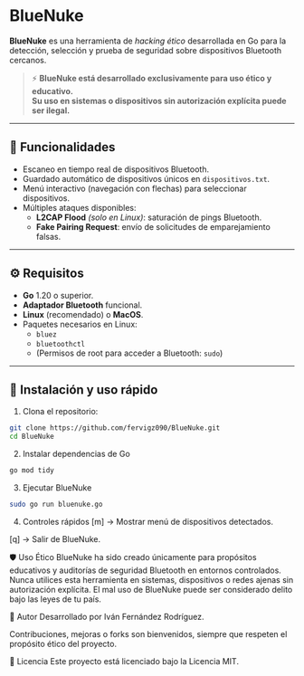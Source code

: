 # BlueNuke

**BlueNuke** es una herramienta de *hacking ético* desarrollada en Go para la detección, selección y prueba de seguridad sobre dispositivos Bluetooth cercanos.

> ⚡ **BlueNuke está desarrollado exclusivamente para uso ético y educativo.**  
> **Su uso en sistemas o dispositivos sin autorización explícita puede ser ilegal.**

---

## 🎯 Funcionalidades

- Escaneo en tiempo real de dispositivos Bluetooth.
- Guardado automático de dispositivos únicos en `dispositivos.txt`.
- Menú interactivo (navegación con flechas) para seleccionar dispositivos.
- Múltiples ataques disponibles:
  - **L2CAP Flood** *(solo en Linux)*: saturación de pings Bluetooth.
  - **Fake Pairing Request**: envío de solicitudes de emparejamiento falsas.

---

## ⚙️ Requisitos

- **Go** 1.20 o superior.
- **Adaptador Bluetooth** funcional.
- **Linux** (recomendado) o **MacOS**.
- Paquetes necesarios en Linux:
  - `bluez`
  - `bluetoothctl`
  - (Permisos de root para acceder a Bluetooth: `sudo`)

---

## 🚀 Instalación y uso rápido

1. Clona el repositorio:
```bash
git clone https://github.com/fervigz090/BlueNuke.git
cd BlueNuke
```

2. Instalar dependencias de Go
```bash
go mod tidy
```
3. Ejecutar BlueNuke
```bash
sudo go run bluenuke.go
```
4. Controles rápidos
[m] → Mostrar menú de dispositivos detectados.

[q] → Salir de BlueNuke.

🛡️ Uso Ético
BlueNuke ha sido creado únicamente para propósitos educativos y auditorías de seguridad Bluetooth en entornos controlados.
Nunca utilices esta herramienta en sistemas, dispositivos o redes ajenas sin autorización explícita.
El mal uso de BlueNuke puede ser considerado delito bajo las leyes de tu país.

👤 Autor
Desarrollado por Iván Fernández Rodríguez.

Contribuciones, mejoras o forks son bienvenidos, siempre que respeten el propósito ético del proyecto.

📜 Licencia
Este proyecto está licenciado bajo la Licencia MIT.